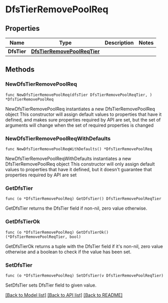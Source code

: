 # DfsTierRemovePoolReq

## Properties

Name | Type | Description | Notes
------------ | ------------- | ------------- | -------------
**DfsTier** | [**DfsTierRemovePoolReqTier**](DfsTierRemovePoolReqTier.md) |  | 

## Methods

### NewDfsTierRemovePoolReq

`func NewDfsTierRemovePoolReq(dfsTier DfsTierRemovePoolReqTier, ) *DfsTierRemovePoolReq`

NewDfsTierRemovePoolReq instantiates a new DfsTierRemovePoolReq object
This constructor will assign default values to properties that have it defined,
and makes sure properties required by API are set, but the set of arguments
will change when the set of required properties is changed

### NewDfsTierRemovePoolReqWithDefaults

`func NewDfsTierRemovePoolReqWithDefaults() *DfsTierRemovePoolReq`

NewDfsTierRemovePoolReqWithDefaults instantiates a new DfsTierRemovePoolReq object
This constructor will only assign default values to properties that have it defined,
but it doesn't guarantee that properties required by API are set

### GetDfsTier

`func (o *DfsTierRemovePoolReq) GetDfsTier() DfsTierRemovePoolReqTier`

GetDfsTier returns the DfsTier field if non-nil, zero value otherwise.

### GetDfsTierOk

`func (o *DfsTierRemovePoolReq) GetDfsTierOk() (*DfsTierRemovePoolReqTier, bool)`

GetDfsTierOk returns a tuple with the DfsTier field if it's non-nil, zero value otherwise
and a boolean to check if the value has been set.

### SetDfsTier

`func (o *DfsTierRemovePoolReq) SetDfsTier(v DfsTierRemovePoolReqTier)`

SetDfsTier sets DfsTier field to given value.



[[Back to Model list]](../README.md#documentation-for-models) [[Back to API list]](../README.md#documentation-for-api-endpoints) [[Back to README]](../README.md)


